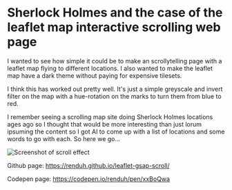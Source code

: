 # Sherlock Holmes and the case of the leaflet map interactive scrolling web page

I wanted to see how simple it could be to make an scrollytelling page with a leaflet map flying to different locations. I also wanted to make the leaflet map have a dark theme without paying for expensive tilesets.

I think this has worked out pretty well. It's just a simple greyscale and invert filter on the map with a hue-rotation on the marks to turn them from blue to red.

I remember seeing a scrolling map site doing Sherlock Holmes locations ages ago so I thought that would be more interesting than just lorum ipsuming the content so I got AI to come up with a list of locations and some words to go with each. So here we go...

![Screenshot of scroll effect](https://raw.githubusercontent.com/renduh/leaflet-gsap-scroll/main/Sherlock-leaflet-scroll.gif)

Github page:
https://renduh.github.io/leaflet-gsap-scroll/

Codepen page: 
https://codepen.io/renduh/pen/xxBoQwa